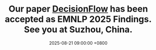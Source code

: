 ---
title: >-
    Our paper <a href="https://arxiv.org/pdf/2505.21397">DecisionFlow</a> has been accepted as EMNLP 2025 Findings. See you at Suzhou, China.
date: 2025-08-21 09:00:00 +0800
--- 